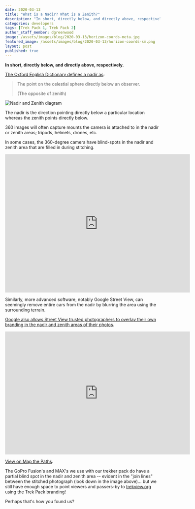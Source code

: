 ```yaml
---
date: 2020-03-13
title: "What is a Nadir? What is a Zenith?"
description: "In short, directly below, and directly above, respectively."
categories: developers
tags: [Trek Pack 1, Trek Pack 2]
author_staff_member: dgreenwood
image: /assets/images/blog/2020-03-13/horizon-coords-meta.jpg
featured_image: /assets/images/blog/2020-03-13/horizon-coords-sm.png
layout: post
published: true
---
```


**In short, directly below, and directly above, respectively.**

[The Oxford English Dictionary defines a nadir as](https://www.lexico.com/definition/nadir):

> The point on the celestial sphere directly below an observer.
> 
> (The opposite of zenith)

![Nadir and Zenith diagram](/assets/images/blog/2020-03-13/horizon-coords-sm.png "Nadir and Zenith diagram")

The nadir is the direction pointing directly below a particular location whereas the zenith points directly below.

360 images will often capture mounts the camera is attached to in the nadir or zenith areas; tripods, helmets, drones, etc.

In some cases, the 360-degree camera have blind-spots in the nadir and zenith area that are filled in during stitching.

<iframe src="https://www.google.com/maps/embed?pb=!4v1583939569701!6m8!1m7!1st91BEAwzoW_rZiv_nbqqBA!2m2!1d51.50207210702654!2d-0.13999812558896!3f239.60619345477573!4f-85.81291954412382!5f0.7820865974627469" width="600" height="450" frameborder="0" style="border:0;" allowfullscreen="" aria-hidden="false" tabindex="0"></iframe>

Similarly, more advanced software, notably Google Street View, can seemingly remove entire cars from the nadir by blurring the area using the surrounding terrain.

[Google also allows Street View trusted photographers to overlay their own branding in the nadir and zenith areas of their photos](https://www.google.com/streetview/sales/).

<iframe width="600" height="400" allowfullscreen style="border-style:none;" src="https://www.trekview.org/trekviewer.htm#panorama=https://www.trekview.org/assets/images/blog/2019-03-13/teide.jpeg&amp;autoLoad=true"></iframe>

[View on Map the Paths](https://www.mapthepaths.com/sequence/faa0b0a3-43b0-4a12-97ff-8a96c11dc845/tour/3444c03c-b184-4ab0-8ed7-ad86da3e8cbc).

The GoPro Fusion's and MAX's we use with our trekker pack do have a partial blind spot in the nadir and zenith area -- evident in the "join lines" between the stitched photograph (look down in the image above)... but we still have enough space to point viewers and passers-by to [trekview.org](https://www.trekview.org) using the Trek Pack branding!

Perhaps that's how you found us?